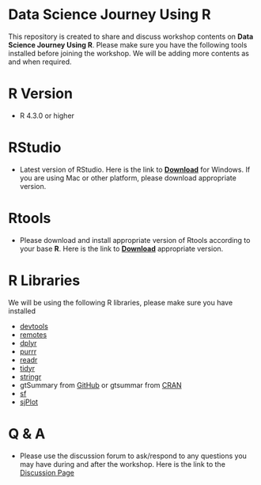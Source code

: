 # Data Science Journey Using R
This repository is created to share and discuss workshop contents on **Data Science Journey Using R**. Please make sure you have the following tools installed before joining the workshop. We will be adding more contents as and when required. 

# R Version
- R 4.3.0 or higher
  
# RStudio
- Latest version of RStudio. Here is the link to [**Download**](https://posit.co/download/rstudio-desktop/) for Windows. If you are using Mac or other platform, please download appropriate version.

# Rtools
- Please download and install appropriate version of Rtools according to your base **R**. Here is the link to [**Download**](https://cran.r-project.org/bin/windows/Rtools/) appropriate version.

# R Libraries 
We will be using the following R libraries, please make sure you have installed

- [devtools](https://devtools.r-lib.org/)
- [remotes](https://remotes.r-lib.org/)
- [dplyr](https://dplyr.tidyverse.org/)
- [purrr](https://purrr.tidyverse.org/)
- [readr](https://readr.tidyverse.org/)
- [tidyr](https://tidyr.tidyverse.org/)
- [stringr](https://stringr.tidyverse.org/)
- gtSummary from [GitHub](https://github.com/ddsjoberg/gtsummary) or gtsummar from [CRAN](https://cran.r-project.org/web/packages/gtsummary/index.html)
- [sf](https://r-spatial.github.io/sf/)
- [sjPlot](https://strengejacke.github.io/sjPlot/)


# Q & A
- Please use the discussion forum to ask/respond to any questions you may have during and after the workshop. Here is the link to the [Discussion Page](https://github.com/jaynal83/dsjr/discussions) 
